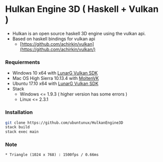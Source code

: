 # Hulkan Engine 3D ( Haskell + Vulkan )
  * Hulkan is an open source haskell 3D engine using the vulkan api.  
  * Based on haskell bindings for vulkan api
    * [https://github.com/achirkin/vulkan](https://github.com/achirkin/vulkan/)
    
### Requierments
  * Windows 10 x64 with [LunarG Vulkan SDK](https://www.lunarg.com/vulkan-sdk/)
  * Mac OS High Sierra 10.13.4 with [MoltenVK](https://github.com/KhronosGroup/MoltenVK)
  * Ubuntu 17.10 x64 with [LunarG Vulkan SDK](https://www.lunarg.com/vulkan-sdk/)
  * Stack
    * Windows <= 1.9.3 ( higher version has some errors )
    * Linux <= 2.3.1
  
### Installation
```bash
git clone https://github.com/ubuntunux/HulkanEngine3D
stack build
stack exec main
```

### Note
    * Triangle (1024 x 768) : 1500fps / 0.66ms
